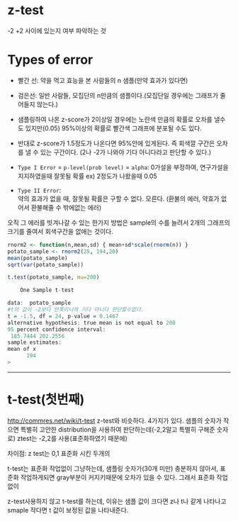 # z-test
-2 +2 사이에 있는지 여부 파악하는 것

# Types of error

+ 빨간 선: 약을 먹고 효능을 본 사람들의 n 샘플(만약 효과가 있다면)
+ 검은선: 일반 사람들, 모집단의 n만큼의 샘플이다.(모집단일 경우에는 그래프가 줄어들지 않는다.) 

+ 샘플링하여 나온 z-score가 2이상일 경우에는 노란색 만큼의 확률로 오차를 낼수도 있지만(0.05) 95%이상의 확률로 빨간색 그래프에 분포될 수도 있다.

+ 반대로 z-score가 1.5정도가 나온다면 95%안에 있게된다. 즉 회색깔 구간은 오차를 낼 수 있는 구간이다. (2나 -2가 나와야 기다 아니다라고 판단할 수 있다.)


+ `Type I Error` = `p-level(prob level)` = `alpha`: 0가설을 부정하여, 연구가설을 지지하였을때 잘못될 확률
ex) 2정도가 나왔을때 0.05 

+ `Type II Error`:  
약의 효과가 없을 때, 잘못될 확률은 구할 수 없다. 모른다. (환불의 에러, 약효가 없어서 환불해줄 수 밖에없는 에러)

오직 그 에러를 빗겨나갈 수 있는 한가지 방법은 sample의 수를 늘려서 2개의 그래프의 크기를 줄여서 회색구간을 없애는 것이다.



```R
rnorm2 <- function(n,mean,sd) { mean+sd*scale(rnorm(n)) }
potato_sample <- rnorm2(25, 194,20)
mean(potato_sample)
sqrt(var(potato_sample))

t.test(potato_sample, mu=200)

	One Sample t-test

data:  potato_sample
#t의 값이 -2보다 안쪽이니까 기다 아니다 판단할수없다.
t = -1.5, df = 24, p-value = 0.1467
alternative hypothesis: true mean is not equal to 200
95 percent confidence interval:
 185.7444 202.2556
sample estimates:
mean of x 
      194 
>
```





--------------------------------
# t-test(첫번째)
http://commres.net/wiki/t-test
z-test와 비슷하다. 4가지가 있다. 샘플의 숫자가 작으면 특별히 고안한 distribution을 사용하여 판단하는데(-2,2말고 특별히 구해준 숫자로)
ztest는 -2,2를 사용(표준화하였기 때문에) 

차이점: 
z test는 0,1 표준화 시킨 두개의 

t-test는 표준화 작업없이 그냥하는데, 샘플링 숫자가(30개 미만) 충분하지 않아서, 표준화 작업하게되면 gray부분이 커지키때문에
오차가 있을 수 있다. 그래서 표준화 작업 없이 


z-test사용하지 않고 t-test를 하는데, 이유는 샘플 값이 크다면 z나 t나 같게 나타나고 smaple 작다면 t 값이 보정된 값을 나타내준다.
